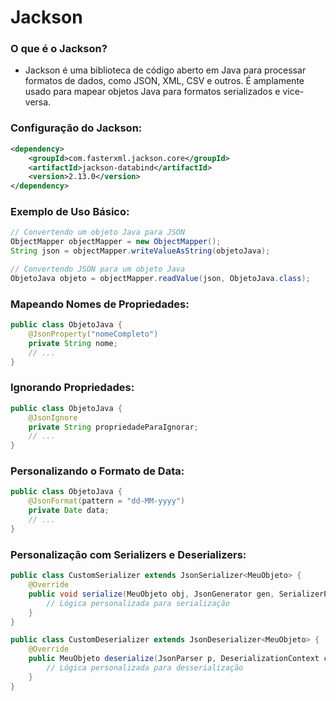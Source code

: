 # Jackson

### **O que é o Jackson?**

- Jackson é uma biblioteca de código aberto em Java para processar formatos de dados, como JSON, XML, CSV e outros. É amplamente usado para mapear objetos Java para formatos serializados e vice-versa.

### **Configuração do Jackson:**

```xml
<dependency>
    <groupId>com.fasterxml.jackson.core</groupId>
    <artifactId>jackson-databind</artifactId>
    <version>2.13.0</version>
</dependency>
```

### **Exemplo de Uso Básico:**

```java
// Convertendo um objeto Java para JSON
ObjectMapper objectMapper = new ObjectMapper();
String json = objectMapper.writeValueAsString(objetoJava);

// Convertendo JSON para um objeto Java
ObjetoJava objeto = objectMapper.readValue(json, ObjetoJava.class);
```

### **Mapeando Nomes de Propriedades:**

```java
public class ObjetoJava {
    @JsonProperty("nomeCompleto")
    private String nome;
    // ...
}
```

### **Ignorando Propriedades:**

```java
public class ObjetoJava {
    @JsonIgnore
    private String propriedadeParaIgnorar;
    // ...
}
```

### **Personalizando o Formato de Data:**

```java
public class ObjetoJava {
    @JsonFormat(pattern = "dd-MM-yyyy")
    private Date data;
    // ...
}
```

### **Personalização com Serializers e Deserializers:**

```java
public class CustomSerializer extends JsonSerializer<MeuObjeto> {
    @Override
    public void serialize(MeuObjeto obj, JsonGenerator gen, SerializerProvider provider) throws IOException {
        // Lógica personalizada para serialização
    }
}

public class CustomDeserializer extends JsonDeserializer<MeuObjeto> {
    @Override
    public MeuObjeto deserialize(JsonParser p, DeserializationContext ctxt) throws IOException {
        // Lógica personalizada para desserialização
    }
}
```
